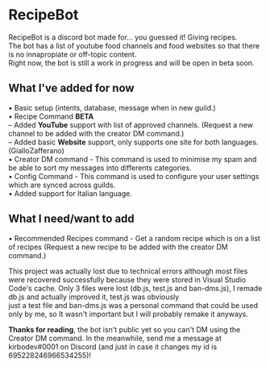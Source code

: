 ﻿# RecipeBot
RecipeBot is a discord bot made for... you guessed it! Giving recipes.<br/>
The bot has a list of youtube food channels and food websites so that there is no innapropiate or off-topic content.<br/>
Right now, the bot is still a work in progress and will be open in beta soon.<br/>

## What I've added for now
• Basic setup (intents, database, message when in new guild.)<br/>
• Recipe Command **BETA**<br/>
– Added **YouTube** support with list of approved channels. (Request a new channel to be added with the creator DM command.)<br/>
– Added basic **Website** support, only supports one site for both languages. (GialloZafferano)<br/>
• Creator DM command - This command is used to minimise my spam and be able to sort my messages into differents categories.<br/>
• Config Command - This command is used to configure your user settings which are synced across guilds.<br/>
• Added support for Italian language.<br/>

## What I need/want to add
• Recommended Recipes command - Get a random recipe which is on a list of recipes (Request a new recipe to be added with the creator DM command.)<br/>

This project was actually lost due to technical errors although most files were recovered successfully because they were stored in Visual Studio<br/> Code's cache. Only 3 files were lost (db.js, test.js and ban-dms.js), I remade db.js and actually improved it, test.js was obviously <br/>just a test file and ban-dms.js was a personal command that could be used only by me, so It wasn't important but I will probably remake it anyways.

**Thanks for reading**, the bot isn't public yet so you can't DM using the Creator DM command. In the meanwhile, send me a message at kirbodev#0001 on Discord (and just in case it changes my id is 695228246966534255)!

